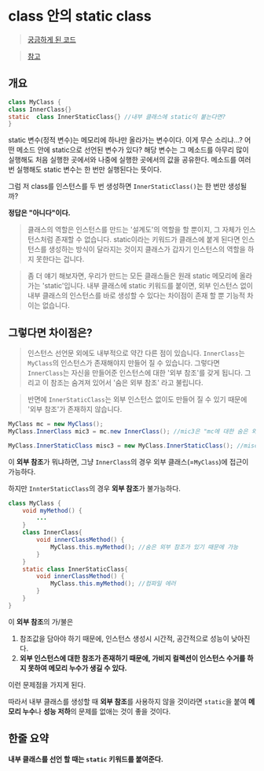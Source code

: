 # class 안의 static class
> [궁금하게 된 코드](https://github.com/Mistive/TIL/blob/master/Inflearn_Spring_Core_Basic/24.%20%EC%8A%A4%ED%94%84%EB%A7%81%20%EB%B9%88%20%EC%A1%B0%ED%9A%8C%20-%20%EB%8F%99%EC%9D%BC%ED%95%9C%20%ED%83%80%EC%9E%85%EC%9D%B4%20%EB%91%98%20%EC%9D%B4%EC%83%81.md)

> [참고](https://siyoon210.tistory.com/141)


## 개요
```java
class MyClass {  
class InnerClass{} 
static  class InnerStaticClass{} //내부 클래스에 static이 붙는다면? 
}
```

static 변수(정적 변수)는 메모리에 하나만 올라가는 변수이다.
이게 무슨 소리냐...? 어떤 메소드 안에 static으로 선언된 변수가 있다?
해당 변수는 그 메소드를 아무리 많이 실행해도 처음 실행한 곳에서와 나중에 실행한 곳에서의 값을 공유한다. 메소드를 여러번 실행해도 static 변수는 한 번만 실행된다는 뜻이다.

그럼 저 class를 인스턴스를 두 번 생성하면 `InnerStaticClass()`는 한 번만 생성될까?

**정답은 "아니다"이다.**

> 클래스의 역할은 인스턴스를 만드는 '설계도'의 역할을 할 뿐이지, 그 자체가 인스턴스처럼 존재할 수 없습니다. static이라는 키워드가 클래스에 붙게 된다면 인스턴스를 생성하는 방식이 달라지는 것이지 클래스가 갑자기 인스턴스의 역할을 하지 못한다는 겁니다.

> 좀 더 얘기 해보자면, 우리가 만드는 모든 클래스들은 원래 static 메모리에 올라가는 'static'입니다. 내부 클래스에 static 키워드를 붙이면, 외부 인스턴스 없이 내부 클래스의 인스턴스를 바로 생성할 수 있다는 차이점이 존재 할 뿐 기능적 차이는 없습니다.

## 그렇다면 차이점은?

> 인스턴스 선언문 외에도 내부적으로 약간 다른 점이 있습니다. `InnerClass`는 `MyClass`의 인스턴스가 존재해야지 만들어 질 수 있습니다. 그렇다면 `InnerClass`는 자신을 만들어준 인스턴스에 대한 '외부 참조'를 갖게 됩니다. 그리고 이 참조는 숨겨져 있어서 '숨은 외부 참조' 라고 불립니다.

> 반면에 `InnerStaticClass`는 외부 인스턴스 없이도 만들어 질 수 있기 때문에 '외부 참조'가 존재하지 않습니다.
```java
MyClass mc = new MyClass();
MyClass.InnerClass mic3 = mc.new InnerClass(); //mic3은 "mc에 대한 숨은 외부 참조"를 갖는다.

MyClass.InnerStaticClass misc3 = new MyClass.InnerStaticClass(); //misc3은 그딴 거 없다.
```


이 **외부 참조**가 뭐냐하면, 그냥 `InnerClass`의 경우 외부 클래스(=`MyClass`)에 접근이 가능하다.

하지만 `InnterStaticClass`의 경우 **외부 참조**가 불가능하다.

```java
class MyClass {
    void myMethod() {
        ...
    }
    class InnerClass{
        void innerClassMethod() {
            MyClass.this.myMethod(); //숨은 외부 참조가 있기 때문에 가능
        }
    }
    static class InnerStaticClass{
        void innerClassMethod() {
            MyClass.this.myMethod(); //컴파일 에러
        }
    }
}
```

이 **외부 참조**의 가/불은 

1.  참조값을 담아야 하기 때문에, 인스턴스 생성시 시간적, 공간적으로 성능이 낮아진다.
2.  **외부 인스턴스에 대한 참조가 존재하기 때문에, 가비지 컬렉션이 인스턴스 수거를 하지 못하여 메모리 누수가 생길 수 있다.**

이런 문제점을 가지게 된다.

따라서 내부 클래스를 생성할 때 **외부 참조**를 사용하지 않을 것이라면 `static`을 붙여 **메모리 누수**나 **성능 저하**의 문제를 없애는 것이 좋을 것이다.

## 한줄 요약
**내부 클래스를 선언 할 때는 `static` 키워드를 붙여준다.**
